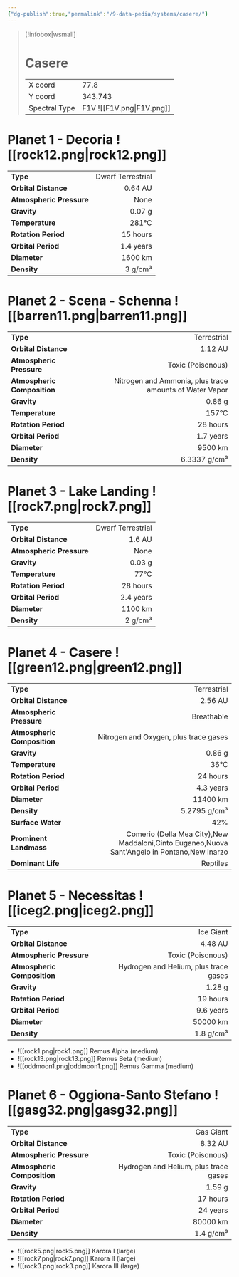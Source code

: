 ```yaml
---
{"dg-publish":true,"permalink":"/9-data-pedia/systems/casere/"}
---
```


> [!infobox|wsmall]
> # Casere
> | | |
> | - | - |
> | X coord | 77.8 |
> | Y coord| 343.743 |
> | Spectral Type | F1V ![[F1V.png\|F1V.png]] |

# Planet 1 - Decoria ![[rock12.png\|rock12.png]]
|                             |                           |
| --------------------------- | -------------------------:|
| **Type**                    |             Dwarf Terrestrial |
| **Orbital Distance**        |   0.64 AU |
| **Atmospheric Pressure**    |       None |
| **Gravity**                 |        0.07 g |
| **Temperature**             |    281°C |
| **Rotation Period**         |  15 hours |
| **Orbital Period** | 1.4 years |
| **Diameter**                |      1600 km | 
| **Density**                 |    3 g/cm³ |





# Planet 2 - Scena - Schenna ![[barren11.png\|barren11.png]]
|                             |                           |
| --------------------------- | -------------------------:|
| **Type**                    |             Terrestrial |
| **Orbital Distance**        |   1.12 AU |
| **Atmospheric Pressure**    |       Toxic (Poisonous) |
| **Atmospheric Composition** |      Nitrogen and Ammonia, plus trace amounts of Water Vapor |
| **Gravity**                 |        0.86 g |
| **Temperature**             |    157°C |
| **Rotation Period**         |  28 hours |
| **Orbital Period** | 1.7 years |
| **Diameter**                |      9500 km | 
| **Density**                 |    6.3337 g/cm³ |





# Planet 3 - Lake Landing ![[rock7.png\|rock7.png]]
|                             |                           |
| --------------------------- | -------------------------:|
| **Type**                    |             Dwarf Terrestrial |
| **Orbital Distance**        |   1.6 AU |
| **Atmospheric Pressure**    |       None |
| **Gravity**                 |        0.03 g |
| **Temperature**             |    77°C |
| **Rotation Period**         |  28 hours |
| **Orbital Period** | 2.4 years |
| **Diameter**                |      1100 km | 
| **Density**                 |    2 g/cm³ |





# Planet 4 - Casere ![[green12.png\|green12.png]]
|                             |                           |
| --------------------------- | -------------------------:|
| **Type**                    |             Terrestrial |
| **Orbital Distance**        |   2.56 AU |
| **Atmospheric Pressure**    |       Breathable |
| **Atmospheric Composition** |      Nitrogen and Oxygen, plus trace gases |
| **Gravity**                 |        0.86 g |
| **Temperature**             |    36°C |
| **Rotation Period**         |  24 hours |
| **Orbital Period** | 4.3 years |
| **Diameter**                |      11400 km | 
| **Density**                 |    5.2795 g/cm³ |
| **Surface Water**           |           42% | 
| **Prominent Landmass**      |         Comerio (Della Mea City),New Maddaloni,Cinto Euganeo,Nuova Sant'Angelo in Pontano,New Inarzo | 
| **Dominant Life**           |         Reptiles |





# Planet 5 - Necessitas ![[iceg2.png\|iceg2.png]]
|                             |                           |
| --------------------------- | -------------------------:|
| **Type**                    |             Ice Giant |
| **Orbital Distance**        |   4.48 AU |
| **Atmospheric Pressure**    |       Toxic (Poisonous) |
| **Atmospheric Composition** |      Hydrogen and Helium, plus trace gases |
| **Gravity**                 |        1.28 g |
| **Rotation Period**         |  19 hours |
| **Orbital Period** | 9.6 years |
| **Diameter**                |      50000 km | 
| **Density**                 |    1.8 g/cm³ |



- ![[rock1.png\|rock1.png]] Remus Alpha (medium)
- ![[rock13.png\|rock13.png]] Remus Beta (medium)
- ![[oddmoon1.png\|oddmoon1.png]] Remus Gamma (medium)


# Planet 6 - Oggiona-Santo Stefano ![[gasg32.png\|gasg32.png]]
|                             |                           |
| --------------------------- | -------------------------:|
| **Type**                    |             Gas Giant |
| **Orbital Distance**        |   8.32 AU |
| **Atmospheric Pressure**    |       Toxic (Poisonous) |
| **Atmospheric Composition** |      Hydrogen and Helium, plus trace gases |
| **Gravity**                 |        1.59 g |
| **Rotation Period**         |  17 hours |
| **Orbital Period** | 24 years |
| **Diameter**                |      80000 km | 
| **Density**                 |    1.4 g/cm³ |



- ![[rock5.png\|rock5.png]] Karora I (large)
- ![[rock7.png\|rock7.png]] Karora II (large)
- ![[rock3.png\|rock3.png]] Karora III (large)


